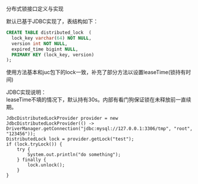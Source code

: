 分布式锁接口定义与实现

默认已基于JDBC实现了，表结构如下：

```ddl
CREATE TABLE distributed_lock  (
  lock_key varchar(64) NOT NULL,
  version int NOT NULL,
  expired_time bigint NULL,
  PRIMARY KEY (lock_key, version)
);
```

使用方法基本和juc包下的lock一致，补充了部分方法以设置leaseTime(锁持有时间)

JDBC实现说明：\
leaseTime不填的情况下，默认持有30s。内部有看门狗保证锁在未释放前一直续期。

```示例，以mysql为例
JdbcDistributedLockProvider provider = new JdbcDistributedLockProvider(() -> DriverManager.getConnection("jdbc:mysql://127.0.0.1:3306/tmp", "root", "123456"));
DistributedLock lock = provider.getLock("test");
if (lock.tryLock()) {
    try {
        System.out.println("do something");
    } finally {
        lock.unlock();
    }
}
```